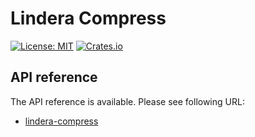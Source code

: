 # Lindera Compress

[![License: MIT](https://img.shields.io/badge/License-MIT-yellow.svg)](https://opensource.org/licenses/MIT) [![Crates.io](https://img.shields.io/crates/v/lindera-compress.svg)](https://crates.io/crates/lindera-compress)

## API reference

The API reference is available. Please see following URL:

- [lindera-compress](https://docs.rs/lindera-compress)
